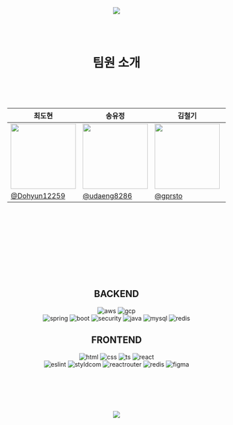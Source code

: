 <div align='center'><img src="https://capsule-render.vercel.app/api?type=waving&color=BED6EA&height=300&section=header&text=PETTALK&fontSize=70" /></div>

<div align='center'>
<br>
<br>
<br>

# 팀원 소개
<br>
<br>
<br>

|최도현|송유정|김철기|장근호|전찬혁|황규형|박진수|
|----|----|----|----|----|----|----|
|<img src="https://github.com/codestates-seb/seb45_main_032/assets/130388654/13444fab-2edb-423b-ae95-2228a8d352a0" width="150" height="150"/>|<img src="https://github.com/codestates-seb/seb45_main_032/assets/130388654/13444fab-2edb-423b-ae95-2228a8d352a0" width="150" height="150"/>|<img src="https://github.com/codestates-seb/seb45_main_032/assets/130388654/13444fab-2edb-423b-ae95-2228a8d352a0" width="150" height="150"/>|<img src="https://github.com/codestates-seb/seb45_main_032/assets/130388654/13444fab-2edb-423b-ae95-2228a8d352a0" width="150" height="150"/>|<img src="https://github.com/codestates-seb/seb45_main_032/assets/130388654/13444fab-2edb-423b-ae95-2228a8d352a0" width="150" height="150"/>|<img src="https://github.com/codestates-seb/seb45_main_032/assets/130388654/13444fab-2edb-423b-ae95-2228a8d352a0" width="150" height="150"/>|<img src="https://github.com/codestates-seb/seb45_main_032/assets/130388654/13444fab-2edb-423b-ae95-2228a8d352a0" width="150" height="150"/>|
|[@Dohyun12259](https://github.com/Dohyun12259)|[@udaeng8286](https://github.com/udaeng8286)|[@gprsto](https://github.com/sebfe45kimck)|[@SEBBE45JGH](https://github.com/SEBBE45JGH)|[@gord10011](https://github.com/gord10011)|[@rbgud4226](https://github.com/rbgud4226)|[@j00r6](https://github.com/j00r6)|

</div>
<br>
<br>
<br>
<br>
<br>
<br>
<br>
<br>
<br>
<div align='center'>
  
  ## BACKEND

  ![aws](https://img.shields.io/badge/Amazon_AWS-232F3E?style=flat&logo=amazon-aws&logoColor=white)
  ![gcp](https://img.shields.io/badge/Google_Cloud-4285F4?style=flat&logo=google-cloud&logoColor=white)<br>
  ![spring](https://img.shields.io/badge/Spring-6DB33F?style=flat&logo=spring&logoColor=white)
  ![boot](https://img.shields.io/badge/springboot-6DB33F?style=flat&logo=spring&logoColor=white)
  ![security](https://img.shields.io/badge/Spring_Security-6DB33F?style=flat&logo=Spring-Security&logoColor=white)
  ![java](https://img.shields.io/badge/Java-ED8B00?style=flat&logo=openjdk&logoColor=white)
  ![mysql](https://img.shields.io/badge/MySQL-00000F?style=flat&logo=mysql&logoColor=white)
  ![redis](https://img.shields.io/badge/redis-%23DD0031.svg?&style=flat&logo=redis&logoColor=white)
  
</div>

<div align='center'>
  
  ## FRONTEND

  ![html](https://img.shields.io/badge/HTML-239120?style=flat&logo=html5&logoColor=white)
  ![css](https://img.shields.io/badge/CSS-239120?&style=flat&logo=css3&logoColor=white)
  ![ts](https://img.shields.io/badge/TypeScript-007ACC?style=flat&logo=typescript&logoColor=white)
  ![react](https://img.shields.io/badge/React-20232A?style=flat&logo=react&logoColor=61DAFB)<br>
  ![eslint](https://img.shields.io/badge/eslint-3A33D1?style=flat&logo=eslint&logoColor=white)
  ![styldcom](https://img.shields.io/badge/styled--components-DB7093?style=flat&logo=styled-components&logoColor=white)
  ![reactrouter](https://img.shields.io/badge/React_Router-CA4245?style=flat&logo=react-router&logoColor=white)
  ![redis](https://img.shields.io/badge/redis-%23DD0031.svg?&style=flat&logo=redis&logoColor=white)
  ![figma](https://img.shields.io/badge/Figma-F24E1E?style=flat&logo=figma&logoColor=white)
  
</div>
<br>
<br>
<br>
<br>
<br>


<div align='center'><img src="https://capsule-render.vercel.app/api?type=waving&color=BED6EA&height=200&section=footer&text=&fontSize=" /></div>
